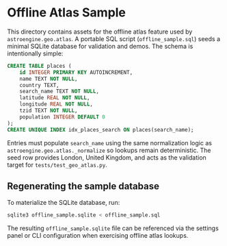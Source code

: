# Offline Atlas Sample

This directory contains assets for the offline atlas feature used by
`astroengine.geo.atlas`. A portable SQL script (`offline_sample.sql`) seeds a
minimal SQLite database for validation and demos. The schema is intentionally
simple:

```sql
CREATE TABLE places (
    id INTEGER PRIMARY KEY AUTOINCREMENT,
    name TEXT NOT NULL,
    country TEXT,
    search_name TEXT NOT NULL,
    latitude REAL NOT NULL,
    longitude REAL NOT NULL,
    tzid TEXT NOT NULL,
    population INTEGER DEFAULT 0
);
CREATE UNIQUE INDEX idx_places_search ON places(search_name);
```

Entries must populate `search_name` using the same normalization logic as
`astroengine.geo.atlas._normalize` so lookups remain deterministic. The seed row
provides London, United Kingdom, and acts as the validation target for
`tests/test_geo_atlas.py`.

## Regenerating the sample database

To materialize the SQLite database, run:

```bash
sqlite3 offline_sample.sqlite < offline_sample.sql
```

The resulting `offline_sample.sqlite` file can be referenced via the settings
panel or CLI configuration when exercising offline atlas lookups.
